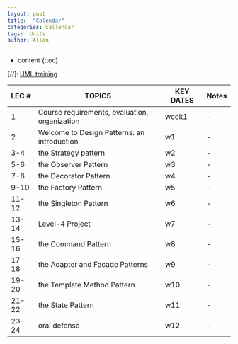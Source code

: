 ```yaml
---
layout: post
title:  "Calendar"
categories: Callendar
tags:  Units  
author: Allan
---
```


* content
{:toc}

[//]: <A href="\resources\PPT\UML training.pptx">UML training</a>

LEC #|TOPICS | KEY DATES |  Notes  
-|-|-|-
1|Course requirements, evaluation, organization |week1 |-  |
2|Welcome to Design Patterns:  an introduction  | w1 |-  |
3-4|the Strategy pattern  | w2 | - |
5-6|the Observer Pattern   | w3 | - |
7-8|the Decorator Pattern   | w4 | - |
9-10|the Factory Pattern   | w5 | - |
11-12|the Singleton Pattern   | w6 | - |
13-14|Level-4 Project   | w7 | - |
15-16|the Command Pattern   | w8 | - |
17-18|the Adapter and Facade Patterns   | w9 | - |
19-20|the Template Method Pattern    | w10 | - |
21-22|the State Pattern    | w11 | - |
23-24|oral defense    | w12 | - |
